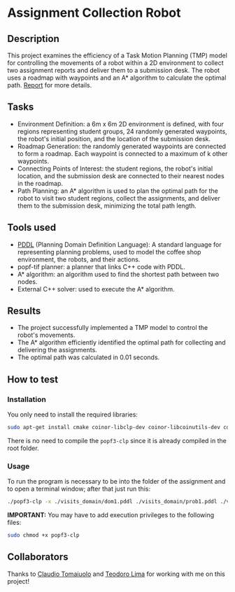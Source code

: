 # Assignment Collection Robot

## Description
This project examines the efficiency of a Task Motion Planning (TMP) model for controlling the movements of a robot within a 2D environment to collect two assignment reports and deliver them to a submission desk. The robot uses a roadmap with waypoints and an A* algorithm to calculate the optimal path. [Report](httml) for more details.

## Tasks
- Environment Definition: a 6m x 6m 2D environment is defined, with four regions representing student groups, 24 randomly generated waypoints, the robot's initial position, and the location of the submission desk.
- Roadmap Generation: the randomly generated waypoints are connected to form a roadmap. Each waypoint is connected to a maximum of k other waypoints.
- Connecting Points of Interest: the student regions, the robot's initial location, and the submission desk are connected to their nearest nodes in the roadmap.
- Path Planning: an A* algorithm is used to plan the optimal path for the robot to visit two student regions, collect the assignments, and deliver them to the submission desk, minimizing the total path length.

## Tools used
- [PDDL](https://planning.wiki/guide/whatis/pddl) (Planning Domain Definition Language): A standard language for representing planning problems, used to model the coffee shop environment, the robots, and their actions.
- popf-tif planner: a planner that links C++ code with PDDL.
- A* algorithm: an algorithm used to find the shortest path between two nodes.
- External C++ solver: used to execute the A* algorithm.

## Results
- The project successfully implemented a TMP model to control the robot's movements.
- The A* algorithm efficiently identified the optimal path for collecting and delivering the assignments.
- The optimal path was calculated in 0.01 seconds.

## How to test

### Installation

You only need to install the required libraries:
```sh
sudo apt-get install cmake coinor-libclp-dev coinor-libcoinutils-dev coinor-libosi-dev coinor-libcbc-dev coinor-libcgl-dev doxygen bison flex
```

There is no need to compile the `popf3-clp` since it is already compiled in the root folder.

### Usage

To run the program is necessary to be into the folder of the assignment and to open a terminal window; after that just run this:
```sh
./popf3-clp -x ./visits_domain/dom1.pddl ./visits_domain/prob1.pddl ./visits_module/build/libVisits.so ./visits_domain/region
```

<b>IMPORTANT:</b>
You may have to add execution privileges to the following files:
```sh
sudo chmod +x popf3-clp
```

## Collaborators
Thanks to [Claudio Tomaiuolo](https://github.com/ClousTom) and [Teodoro Lima](https://github.com/teolima99) for working with me on this project!
